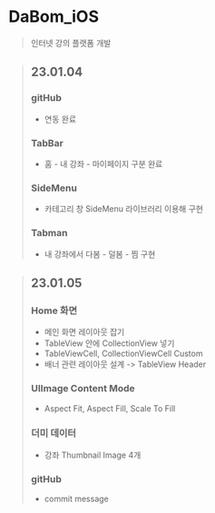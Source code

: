# DaBom_iOS
> 인터넷 강의 플랫폼 개발  

> ## 23.01.04  
> ### gitHub
> - 연동 완료
> ### TabBar
> - 홈 - 내 강좌 - 마이페이지 구분 완료
> ### SideMenu
> - 카테고리 창 SideMenu 라이브러리 이용해 구현
> ### Tabman
> - 내 강좌에서 다봄 - 덜봄 - 찜 구현

> ## 23.01.05
> ### Home 화면
> - 메인 화면 레이아웃 잡기
> - TableView 안에 CollectionView 넣기
> - TableViewCell, CollectionViewCell Custom
> - 배너 관련 레이아웃 설계 -> TableView Header
> ### UIImage Content Mode
> - Aspect Fit, Aspect Fill, Scale To Fill
> ### 더미 데이터
> - 강좌 Thumbnail Image 4개
> ### gitHub
> - commit message